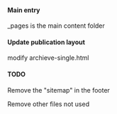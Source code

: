 #### Main entry
_pages is the main content folder


#### Update publication layout
modify archieve-single.html 

#### TODO
Remove the "sitemap" in the footer

Remove other files not used
